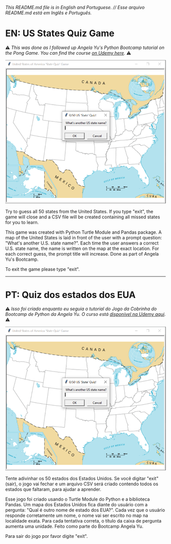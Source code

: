 _This README.md file is in English and Portuguese. // Esse arquivo README.md está em Inglês e Português._

# EN: US States Quiz Game

⚠️ _This was done as I followed up Angela Yu's Python Bootcamp tutorial on the Pong Game. You can find the course [on Udemy here](https://www.udemy.com/course/100-days-of-code/)._ ⚠️

![desktop version of the US state quizz game](game.png)

Try to guess all 50 states from the United States. If you type "exit", the game will close and a CSV file will be created containing all missed states for you to learn. 

This game was created with Python Turtle Module and Pandas package. A map of the United States is laid in front of the user with a prompt question: "What's another U.S. state name?". Each time the user answers a correct U.S. state name, the name is written on the map at the exact location. For each correct guess, the prompt title will increase. Done as part of Angela Yu's Bootcamp.

To exit the game please type "exit".

---

# PT: Quiz dos estados dos EUA

 ⚠️ _Isso foi criado enquanto eu seguia o tutorial do Jogo da Cobrinha do Bootcamp de Python da Angela Yu. O curso está [disponível na Udemy aqui](https://www.udemy.com/course/100-days-of-code/)_. ⚠️

![desktop version of the US state quizz game](game.png)

Tente adivinhar os 50 estados dos Estados Unidos. Se você digitar "exit" (sair), o jogo vai fechar e um arquivo CSV será criado contendo todos os estados que faltaram, para ajudar a aprender. 

Esse jogo foi criado usando o Turtle Module do Python e a biblioteca Pandas. Um mapa dos Estados Unidos fica diante do usuário com a pergunta: "Qual é outro nome de estado dos EUA?". Cada vez que o usuário responde corretamente um nome, o nome vai ser escrito no map na localidade exata. Para cada tentativa correta, o título da caixa de pergunta aumenta uma unidade. Feito como parte do Bootcamp Angela Yu.

Para sair do jogo por favor digite "exit". 
